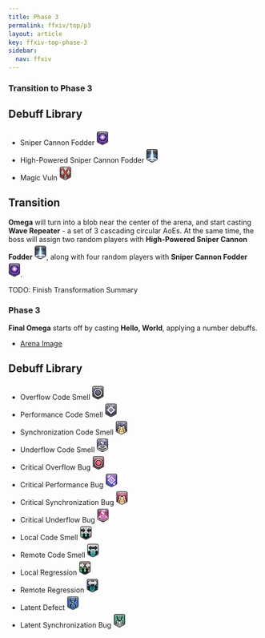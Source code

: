 ```yaml
---
title: Phase 3
permalink: ffxiv/top/p3
layout: article
key: ffxiv-top-phase-3
sidebar:
  nav: ffxiv
---
```

[sniper cannon fodder]: ../../assets/ffxiv/debuffs/snipercannonfodder.png "Sniper Cannon Fodder"
[high powered sniper cannon fodder]: ../../assets/ffxiv/debuffs/highpoweredsnipercannonfodder.png "High-Powered Sniper Cannon Fodder"
[magic vuln]: ../../assets/ffxiv/debuffs/magicvuln.png "Magic Vuln"
[arena image]: ../../assets/ffxiv/arena/TOP/phase3.png
[critical synchronization bug]: ../../assets/ffxiv/debuffs/criticalsynchronizationbug.png "Critical Synchronization Bug"
[overflow code smell]: ../../assets/ffxiv/debuffs/overflowcodesmell.png "Overflow Code Smell"
[performance code smell]: ../../assets/ffxiv/debuffs/performancecodesmell.png "Performance Code Smell"
[synchronization code smell]: ../../assets/ffxiv/debuffs/synchronizationcodesmell.png "Synchronization Code Smell"
[underflow code smell]: ../../assets/ffxiv/debuffs/underflowcodesmell.png "Underflow Code Smell"
[local regression]: ../../assets/ffxiv/debuffs/localregression.png "Local Regression"
[remote regression]: ../../assets/ffxiv/debuffs/remoteregression.png "Remote Regression"
[latent defect]: ../../assets/ffxiv/debuffs/latentdefect.png "Latent Defect"
[latent synchronization bug]: ../../assets/ffxiv/debuffs/latentsynchronizationbug.png "Latent Synchronization Bug"
[local code smell]: ../../assets/ffxiv/debuffs/localcodesmell.png "Local Code Smell"
[critical performance bug]: ../../assets/ffxiv/debuffs/criticalperformancebug.png "Critical Performance Bug"
[critical overflow bug]: ../../assets/ffxiv/debuffs/criticaloverflowbug.png "Critical Overflow Bug"
[critical underflow bug]: ../../assets/ffxiv/debuffs/criticalunderflowbug.png "Critical Underflow Bug"
[remote code smell]: ../../assets/ffxiv/debuffs/remotecodesmell.png "Remote Code Smell"
### Transition to Phase 3

## Debuff Library

- Sniper Cannon Fodder ![sniper cannon fodder]
- High-Powered Sniper Cannon Fodder ![high powered sniper cannon fodder]
- Magic Vuln ![magic vuln]

## Transition

**Omega** will turn into a blob near the center of the arena, and start casting **Wave Repeater** - a set of 3 cascading circular AoEs. At the same time, the boss will assign two random players with **High-Powered Sniper Cannon Fodder** ![high powered sniper cannon fodder], along with four random players with **Sniper Cannon Fodder** ![sniper cannon fodder].

TODO: Finish Transformation Summary


### Phase 3

**Final Omega** starts off by casting **Hello, World**, applying a number debuffs. 

- [Arena Image]

## Debuff Library

- Overflow Code Smell ![overflow code smell]
- Performance Code Smell ![performance code smell]
- Synchronization Code Smell ![synchronization code smell]
- Underflow Code Smell ![underflow code smell]
- Critical Overflow Bug ![critical overflow bug]
- Critical Performance Bug ![critical performance bug]
- Critical Synchronization Bug ![critical synchronization bug]
- Critical Underflow Bug ![critical underflow bug]
- Local Code Smell ![local code smell]
- Remote Code Smell ![remote code smell]
- Local Regression ![local regression]
- Remote Regression ![remote regression]
- Latent Defect ![latent defect]
- Latent Synchronization Bug ![latent synchronization bug]